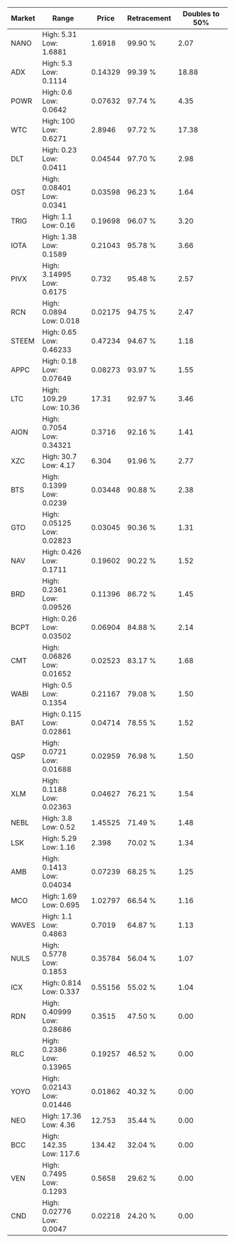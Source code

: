 | Market | Range | Price| Retracement | Doubles to 50% |
| --- | --- | --- | --- | --- |
| NANO | High: 5.31<br />Low: 1.6881 | 1.6918 | 99.90 % | 2.07 |
| ADX | High: 5.3<br />Low: 0.1114 | 0.14329 | 99.39 % | 18.88 |
| POWR | High: 0.6<br />Low: 0.0642 | 0.07632 | 97.74 % | 4.35 |
| WTC | High: 100<br />Low: 0.6271 | 2.8946 | 97.72 % | 17.38 |
| DLT | High: 0.23<br />Low: 0.0411 | 0.04544 | 97.70 % | 2.98 |
| OST | High: 0.08401<br />Low: 0.0341 | 0.03598 | 96.23 % | 1.64 |
| TRIG | High: 1.1<br />Low: 0.16 | 0.19698 | 96.07 % | 3.20 |
| IOTA | High: 1.38<br />Low: 0.1589 | 0.21043 | 95.78 % | 3.66 |
| PIVX | High: 3.14995<br />Low: 0.6175 | 0.732 | 95.48 % | 2.57 |
| RCN | High: 0.0894<br />Low: 0.018 | 0.02175 | 94.75 % | 2.47 |
| STEEM | High: 0.65<br />Low: 0.46233 | 0.47234 | 94.67 % | 1.18 |
| APPC | High: 0.18<br />Low: 0.07649 | 0.08273 | 93.97 % | 1.55 |
| LTC | High: 109.29<br />Low: 10.36 | 17.31 | 92.97 % | 3.46 |
| AION | High: 0.7054<br />Low: 0.34321 | 0.3716 | 92.16 % | 1.41 |
| XZC | High: 30.7<br />Low: 4.17 | 6.304 | 91.96 % | 2.77 |
| BTS | High: 0.1399<br />Low: 0.0239 | 0.03448 | 90.88 % | 2.38 |
| GTO | High: 0.05125<br />Low: 0.02823 | 0.03045 | 90.36 % | 1.31 |
| NAV | High: 0.426<br />Low: 0.1711 | 0.19602 | 90.22 % | 1.52 |
| BRD | High: 0.2361<br />Low: 0.09526 | 0.11396 | 86.72 % | 1.45 |
| BCPT | High: 0.26<br />Low: 0.03502 | 0.06904 | 84.88 % | 2.14 |
| CMT | High: 0.06826<br />Low: 0.01652 | 0.02523 | 83.17 % | 1.68 |
| WABI | High: 0.5<br />Low: 0.1354 | 0.21167 | 79.08 % | 1.50 |
| BAT | High: 0.115<br />Low: 0.02861 | 0.04714 | 78.55 % | 1.52 |
| QSP | High: 0.0721<br />Low: 0.01688 | 0.02959 | 76.98 % | 1.50 |
| XLM | High: 0.1188<br />Low: 0.02363 | 0.04627 | 76.21 % | 1.54 |
| NEBL | High: 3.8<br />Low: 0.52 | 1.45525 | 71.49 % | 1.48 |
| LSK | High: 5.29<br />Low: 1.16 | 2.398 | 70.02 % | 1.34 |
| AMB | High: 0.1413<br />Low: 0.04034 | 0.07239 | 68.25 % | 1.25 |
| MCO | High: 1.69<br />Low: 0.695 | 1.02797 | 66.54 % | 1.16 |
| WAVES | High: 1.1<br />Low: 0.4863 | 0.7019 | 64.87 % | 1.13 |
| NULS | High: 0.5778<br />Low: 0.1853 | 0.35784 | 56.04 % | 1.07 |
| ICX | High: 0.814<br />Low: 0.337 | 0.55156 | 55.02 % | 1.04 |
| RDN | High: 0.40999<br />Low: 0.28686 | 0.3515 | 47.50 % | 0.00 |
| RLC | High: 0.2386<br />Low: 0.13965 | 0.19257 | 46.52 % | 0.00 |
| YOYO | High: 0.02143<br />Low: 0.01446 | 0.01862 | 40.32 % | 0.00 |
| NEO | High: 17.36<br />Low: 4.36 | 12.753 | 35.44 % | 0.00 |
| BCC | High: 142.35<br />Low: 117.6 | 134.42 | 32.04 % | 0.00 |
| VEN | High: 0.7495<br />Low: 0.1293 | 0.5658 | 29.62 % | 0.00 |
| CND | High: 0.02776<br />Low: 0.0047 | 0.02218 | 24.20 % | 0.00 |
